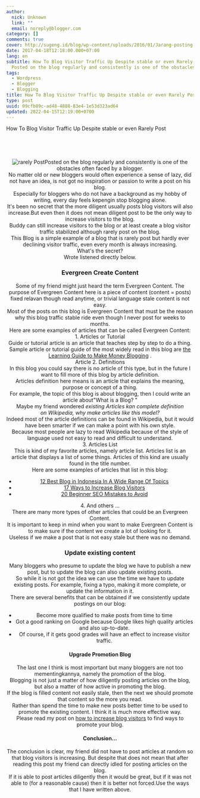 ```yaml
---
author:
  nick: Unknown
  link: ""
  email: noreply@blogger.com
category: []
comments: true
cover: http://sugeng.id/blog/wp-content/uploads/2016/01/Jarang-posting-400x336.png
date: 2017-04-18T12:18:00.000+07:00
lang: en
subtitle: How To Blog Visitor Traffic Up Despite stable or even Rarely Post
  Posted on the blog regularly and consistently is one of the obstacles
tags:
  - Wordpress
  - Blogger
  - Blogging
title: How To Blog Visitor Traffic Up Despite stable or even Rarely Post
type: post
uuid: 09cfb89c-ad48-4888-83e4-1e53d323ad64
updated: 2022-04-15T12:19:00+0700
---
```


<div dir="ltr">How To Blog Visitor Traffic Up Despite stable or even Rarely Post<br /><br /><header><header></header>
<div>
<div><img src="http://sugeng.id/blog/wp-content/uploads/2016/01/Jarang-posting-400x336.png" alt="rarely Post" />Posted on the blog regularly and consistently is one of the obstacles often faced by a blogger.</div>
<div>No matter old or new bloggers would often experience a sense of lazy, did not have an idea, is not got no inspiration or passion to write a post on his blog.</div>
<div>Especially for bloggers who do not have a background as my hobby of writing, every day feels kepengin stop blogging alone.</div>
<div>It's been no secret that the more diligent usually posts blog visitors will also increase.But even then it does not mean diligent post to be the only way to increase visitors to the blog.</div>
<div>Buddy can still increase visitors to the blog or at least create a blog visitor traffic stabilized although rarely post on the blog.</div>
<div>This Blog is a simple example of a blog that is rarely post but hardly ever declining visitor traffic, even every month is always increasing.</div>
<div>What's the secret?</div>
<div>Wrote listened directly below.</div>
</div>
<h3>Evergreen Create Content</h3>
<div>
<div>Some of my friend might just heard the term Evergreen Content.&nbsp;The purpose of Evergreen Content here is a piece of content (content = posts) fixed relavan though read anytime, or trivial language stale content is not easy.</div>
<div>Most of the posts on this blog is Evergreen Content that must be the reason why this blog traffic stable ride even though I never post for weeks to months.</div>
<div>Here are some examples of articles that can be called Evergreen Content:</div>
<div>1. Articles or Tutorial</div>
<div>Guide or tutorial article is an article that teaches step by step to do a thing.</div>
<div>Sample article or tutorial guide of the most widely read in this blog are&nbsp;<a href="https://www.google.com/search?q=make+money+from+blog" target="_blank" rel="noopener noreferer nofollow">the Learning Guide to Make Money Blogging</a>&nbsp;.</div>
<div>Article 2. Definitions</div>
<div>In this blog you could say there is no article of this type, but in the future I want to fill more of this blog by article definition.</div>
<div>Articles definition here means is an article that explains the meaning, purpose or concept of a thing.</div>
<div>For example, the topic of this blog is about blogging, then I could write an article about"What is a Blog?&nbsp;"</div>
<div>Maybe my friend wondered&nbsp;<em>existing Articles kan complete definition on&nbsp;Wikipedia,&nbsp;why make articles like this model?</em></div>
<div>Indeed most of the article definitions can be found in Wikipedia, but it would have been smarter if we can make a point with his own style.</div>
<div>Because most people are lazy to read Wikipedia because of the style of language used not easy to read and difficult to understand.</div>
<div>3. Articles List</div>
<div>This is kind of my favorite articles, namely article list.&nbsp;Articles list is an article that displays a list of some things.&nbsp;Articles of this kind are usually found in the title number.</div>
<div>Here are some examples of articles that list in this blog:</div>
<ul>
<li><a href="https://www.google.com/search?q=site:www.webmanajemen.com+12+best+blog" target="_blank" rel="noopener noreferer nofollow">12 Best Blog in Indonesia In A Wide Range Of Topics</a></li>
<li><a href="https://www.google.com/search?q=site:webmanajemen.com+increase+blog+visitor" target="_blank" rel="noopener noreferer nofollow">17 Ways to Increase Blog Visitors</a></li>
<li><a href="http://www.webmanajemen.com/p/search.html?q=SEO+mistakes" rel="noopener noreferer nofollow">20 Beginner SEO Mistakes to Avoid</a></li>
</ul>
<div>4. And others ...</div>
<div>There are many more types of other articles that could be an Evergreen Content.</div>
<div>It is important to keep in mind when you want to make Evergreen Content is to make sure if the content we create a lot of looking for it.</div>
<div>Useless if we make a post that is not easy stale but there was no demand.</div>
</div>
<h3>Update existing content</h3>
<div>
<div>Many bloggers who presume to update the blog we have to publish a new post, but to update the blog can also update existing posts.</div>
<div>So while it is not got the idea we can use the time we have to update existing posts.&nbsp;For example, fixing a typo, making it more complete, or update the information in it.</div>
<div>There are several benefits that can be obtained if we consistently update postings on our blog:</div>
<ul>
<li>Become more qualified to make posts from time to time</li>
<li>Got a good ranking on Google because Google likes high quality articles and also up-to-date.</li>
<li>Of course, if it gets good grades will have an effect to increase visitor traffic.</li>
</ul>
</div>
<h4>Upgrade Promotion Blog</h4>
<div>
<div>The last one I think is most important but many bloggers are not too mementingkannya, namely the promotion of the blog.</div>
<div>Blogging is not just a matter of how diligently posting articles on the blog, but also a matter of how active in promoting the blog.</div>
<div>If the blog is filled content not easily stale, then the next we should promote that content so the more you read.</div>
<div>Rather than spend the time to make new posts better time to be used to promote the existing content.&nbsp;I think it is much more effective way.</div>
<div>Please read my post on&nbsp;<a href="https://translate.googleusercontent.com/translate_c?depth=1&amp;nv=1&amp;rurl=translate.google.com&amp;sl=id&amp;sp=nmt4&amp;tl=en&amp;u=http://sugeng.id/cara-meningkatkan-pengunjung-blog/&amp;usg=ALkJrhgv73aPbf4ChmyQwkhojbFOr-uhyw" rel="noopener noreferer nofollow">how to increase blog visitors</a>&nbsp;to find ways to promote your blog.</div>
</div>
<h4>Conclusion&hellip;</h4>
<div>
<div>The conclusion is clear, my friend did not have to post articles at random so that blog visitors is increasing.&nbsp;But despite that does not mean that after reading this post my friend can directly idled for posting articles on the blog.</div>
<div>If it is able to post articles diligently then it would be great, but if it was not able to (for a reasonable cause) then it is better not forced.Use the ways that I have written above.</div>
</div>
</header></div>
